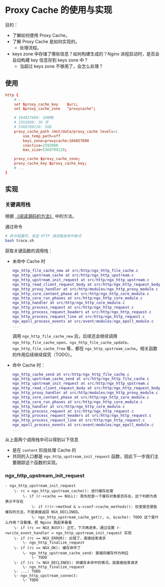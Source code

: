# Proxy Cache 的使用与实现

目的：

- 了解如何使用 Proxy Cache。
- 了解 Proxy Cache 是如何实现的。
  - 处理流程。
- keys zone 中存储了哪些信息？如何构建生成的？Nginx 进程启动时，是否会自动构建 key 信息存到 keys zone 中？
  - 当超过 keys zone 不够用了，会怎么处理？

## 使用

```nginx.conf
http {
    # ...
    set $proxy_cache_key    $uri;
    set $proxy_cache_zone   "proxycache";

    # 104857600: 100MB
    # 2592000: 30 天
    # 5368709120: 5GB
    proxy_cache_path /mnt/data/proxy_cache levels=1
        use_temp_path=off
        keys_zone=proxycache:104857600
        inactive=2592000
        max_size=5368709120;

    proxy_cache $proxy_cache_zone;
    proxy_cache_key $proxy_cache_key;
    # ...
}
```

## 实现

### 关键调用栈

根据 [《阅读源码的方法》](../../../../M.方法论/阅读源码的方法.md) 中的方法。

通过命令

```bash
# 命令阻塞时，发送 HTTP 请求触发命中断点
bash trace.sh
```

获取关键函数的调用栈：

- 未命中 Cache 时

    ```lua
    ngx_http_file_cache_new at src/http/ngx_http_file_cache.c
    ngx_http_upstream_cache at src/http/ngx_http_upstream.c
    ngx_http_upstream_init_request at src/http/ngx_http_upstream.c
    ngx_http_read_client_request_body at src/http/ngx_http_request_body.c
    ngx_http_proxy_handler at src/http/modules/ngx_http_proxy_module.c
    ngx_http_core_content_phase at src/http/ngx_http_core_module.c
    ngx_http_core_run_phases at src/http/ngx_http_core_module.c
    ngx_http_handler at src/http/ngx_http_core_module.c
    ngx_http_process_request at src/http/ngx_http_request.c
    ngx_http_process_request_headers at src/http/ngx_http_request.c
    ngx_http_process_request_line at src/http/ngx_http_request.c
    ngx_epoll_process_events at src/event/modules/ngx_epoll_module.c
    ...
    ```

    调用 `ngx_http_file_cache_new` 后，后续还会继续调用 `ngx_http_file_cache_open`、`ngx_http_file_cache_update`、`ngx_http_file_cache_free` 等，都在 `ngx_http_upstream_cache`。相关函数的作用后续继续探究（TODO）。

- 命中 Cache 时：

    ```lua
    ngx_http_cache_send at src/http/ngx_http_file_cache.c
    ngx_http_upstream_cache_send at src/http/ngx_http_file_cache.c
    ngx_http_upstream_init_request at src/http/ngx_http_upstream.c
    ngx_http_read_client_request_body at src/http/ngx_http_request_body.c
    ngx_http_proxy_handler at src/http/modules/ngx_http_proxy_module.c
    ngx_http_core_content_phase at src/http/ngx_http_core_module.c
    ngx_http_core_run_phases at src/http/ngx_http_core_module.c
    ngx_http_handler at src/http/ngx_http_core_module.c
    ngx_http_process_request at src/http/ngx_http_request.c
    ngx_http_process_request_headers at src/http/ngx_http_request.c
    ngx_http_process_request_line at src/http/ngx_http_request.c
    ngx_epoll_process_events at src/event/modules/ngx_epoll_module.c
    ...
    ```

从上面两个调用栈中可以得到以下信息

- 是在 `content` 阶段处理 Cache 的
- 共同的入口都是 `ngx_http_upstream_init_request` 函数，因此下一步我们主要跟踪这个函数的实现。

### ngx_http_upstream_init_request

```
- ngx_http_upstream_init_request
    \- rc = ngx_http_upstream_cache(): 进行缓存处理
        \- if (r->cache == NULL): 首先检查一下缓存对象是否存在，这个判断为真表示不存在
            \- if (!(r->method & u->conf->cache_methods)): 检查是否是能缓存的方法，不是直接返回 NGX_DECLINED。
            \- ngx_http_upstream_cache_get(r, u, &cache): TODO 这个是什么作用？没看懂，把 Nginx 跑起来看看
    \- if (rc == NGX_BUSY): 正忙，下次再进来，通过设置 r->write_event_handler = ngx_http_upstream_init_request 实现
    \- if (rc == NGX_ERROR): 出错了，直接结束请求
        \- ngx_http_finalize_request
    \- if (rc == NGX_OK): 缓存命中了
        \- ngx_http_upstream_cache_send: 直接将缓存作为响应
            \- TODO
    \- if (rc != NGX_DECLINED): 非缓存未命中的情况，就直接结束请求
        \- ngx_http_finalize_request
    \- ...: TODO
    \- ngx_http_upstream_connect:
        \- TODO
```
